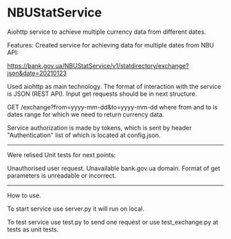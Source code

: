 # NBUStatService
Aiohttp service to achieve multiple currency data from different dates.


Features:
Created service for achieving data for multiple dates from NBU API:

https://bank.gov.ua/NBUStatService/v1/statdirectory/exchange?json&date=20210123

Used aiohttp as main technology. The format of interaction with the service is JSON (REST API).
Input get requests should be in next structure.

GET /exchange?from=yyyy-mm-dd&to=yyyy-mm-dd
where from and to is dates range for which we need to return currency data.

Service authorization is made by tokens, which is sent by header "Authentication" 
list of which is located at config.json.

-----------------------------------------------------------------------------------------------
Were relised Unit tests for next points:

Unauthorised user request.
Unavailable bank.gov.ua domain.
Format of get parameters is unreadable or incorrect.

-----------------------------------------------------------------------------------------------
How to use.

To start service use server.py it will run on local.

To test service use test.py to send one request 
or use test_exchange.py at tests as unit tests.
